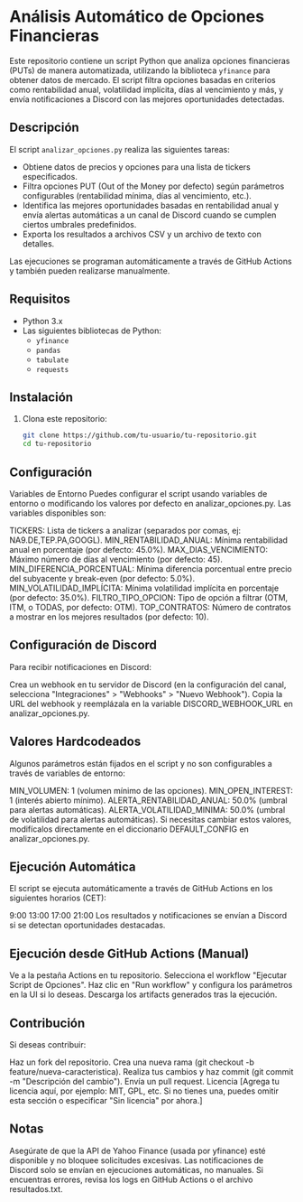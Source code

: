 # Análisis Automático de Opciones Financieras

Este repositorio contiene un script Python que analiza opciones financieras (PUTs) de manera automatizada, utilizando la biblioteca `yfinance` para obtener datos de mercado. El script filtra opciones basadas en criterios como rentabilidad anual, volatilidad implícita, días al vencimiento y más, y envía notificaciones a Discord con las mejores oportunidades detectadas.

## Descripción

El script `analizar_opciones.py` realiza las siguientes tareas:
- Obtiene datos de precios y opciones para una lista de tickers especificados.
- Filtra opciones PUT (Out of the Money por defecto) según parámetros configurables (rentabilidad mínima, días al vencimiento, etc.).
- Identifica las mejores oportunidades basadas en rentabilidad anual y envía alertas automáticas a un canal de Discord cuando se cumplen ciertos umbrales predefinidos.
- Exporta los resultados a archivos CSV y un archivo de texto con detalles.

Las ejecuciones se programan automáticamente a través de GitHub Actions y también pueden realizarse manualmente.

## Requisitos

- Python 3.x
- Las siguientes bibliotecas de Python:
  - `yfinance`
  - `pandas`
  - `tabulate`
  - `requests`

## Instalación

1. Clona este repositorio:
   ```bash
   git clone https://github.com/tu-usuario/tu-repositorio.git
   cd tu-repositorio

## Configuración
Variables de Entorno
Puedes configurar el script usando variables de entorno o modificando los valores por defecto en analizar_opciones.py. Las variables disponibles son:

TICKERS: Lista de tickers a analizar (separados por comas, ej: NA9.DE,TEP.PA,GOOGL).
MIN_RENTABILIDAD_ANUAL: Mínima rentabilidad anual en porcentaje (por defecto: 45.0%).
MAX_DIAS_VENCIMIENTO: Máximo número de días al vencimiento (por defecto: 45).
MIN_DIFERENCIA_PORCENTUAL: Mínima diferencia porcentual entre precio del subyacente y break-even (por defecto: 5.0%).
MIN_VOLATILIDAD_IMPLÍCITA: Mínima volatilidad implícita en porcentaje (por defecto: 35.0%).
FILTRO_TIPO_OPCION: Tipo de opción a filtrar (OTM, ITM, o TODAS, por defecto: OTM).
TOP_CONTRATOS: Número de contratos a mostrar en los mejores resultados (por defecto: 10).

## Configuración de Discord
Para recibir notificaciones en Discord:

Crea un webhook en tu servidor de Discord (en la configuración del canal, selecciona "Integraciones" > "Webhooks" > "Nuevo Webhook").
Copia la URL del webhook y reemplázala en la variable DISCORD_WEBHOOK_URL en analizar_opciones.py.
##  Valores Hardcodeados
Algunos parámetros están fijados en el script y no son configurables a través de variables de entorno:

MIN_VOLUMEN: 1 (volumen mínimo de las opciones).
MIN_OPEN_INTEREST: 1 (interés abierto mínimo).
ALERTA_RENTABILIDAD_ANUAL: 50.0% (umbral para alertas automáticas).
ALERTA_VOLATILIDAD_MINIMA: 50.0% (umbral de volatilidad para alertas automáticas).
Si necesitas cambiar estos valores, modifícalos directamente en el diccionario DEFAULT_CONFIG en analizar_opciones.py.

## Ejecución Automática
El script se ejecuta automáticamente a través de GitHub Actions en los siguientes horarios (CET):

9:00
13:00
17:00
21:00
Los resultados y notificaciones se envían a Discord si se detectan oportunidades destacadas.

## Ejecución desde GitHub Actions (Manual)
Ve a la pestaña Actions en tu repositorio.
Selecciona el workflow "Ejecutar Script de Opciones".
Haz clic en "Run workflow" y configura los parámetros en la UI si lo deseas.
Descarga los artifacts generados tras la ejecución.
## Contribución
Si deseas contribuir:

Haz un fork del repositorio.
Crea una nueva rama (git checkout -b feature/nueva-caracteristica).
Realiza tus cambios y haz commit (git commit -m "Descripción del cambio").
Envía un pull request.
Licencia
[Agrega tu licencia aquí, por ejemplo: MIT, GPL, etc. Si no tienes una, puedes omitir esta sección o especificar "Sin licencia" por ahora.]

## Notas
Asegúrate de que la API de Yahoo Finance (usada por yfinance) esté disponible y no bloquee solicitudes excesivas.
Las notificaciones de Discord solo se envían en ejecuciones automáticas, no manuales.
Si encuentras errores, revisa los logs en GitHub Actions o el archivo resultados.txt.
